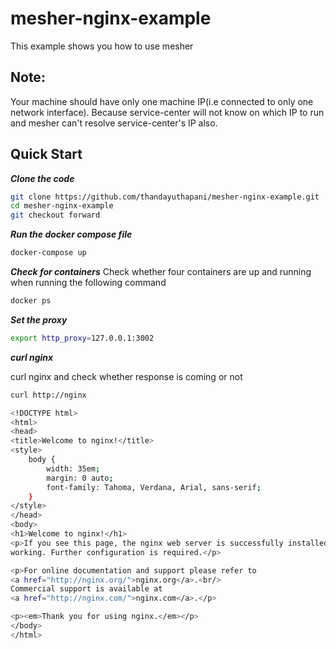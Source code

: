# mesher-nginx-example
This example shows you how to use mesher

## Note:
Your machine should have only one machine IP(i.e connected to only one network interface). Because service-center will not know on which IP to run and mesher can't resolve service-center's IP also.

## Quick Start
***Clone the code***
```sh
git clone https://github.com/thandayuthapani/mesher-nginx-example.git
cd mesher-nginx-example
git checkout forward
```
***Run the docker compose file***
```sh
docker-compose up
```
***Check for containers***
Check whether four containers are up and running when running the following command
```sh
docker ps
```
***Set the proxy***
```sh
export http_proxy=127.0.0.1:3002 
```
***curl nginx***

curl nginx and check whether response is coming or not
```sh
curl http://nginx

<!DOCTYPE html>
<html>
<head>
<title>Welcome to nginx!</title>
<style>
    body {
        width: 35em;
        margin: 0 auto;
        font-family: Tahoma, Verdana, Arial, sans-serif;
    }
</style>
</head>
<body>
<h1>Welcome to nginx!</h1>
<p>If you see this page, the nginx web server is successfully installed and
working. Further configuration is required.</p>

<p>For online documentation and support please refer to
<a href="http://nginx.org/">nginx.org</a>.<br/>
Commercial support is available at
<a href="http://nginx.com/">nginx.com</a>.</p>

<p><em>Thank you for using nginx.</em></p>
</body>
</html>

```
